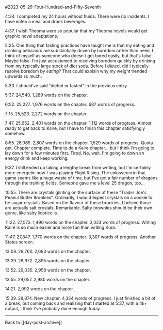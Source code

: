 #2023-05-29-Four-Hundred-and-Fifty-Seventh

4:34.  I completed my 24 hours without fluids.  There were no incidents.  I have eaten a meal and drank beverages.

4:37.  I wish Theoma were so popular that my Theoma novels would get graphic novel adaptations.

5:25.  One thing that fasting practices have taught me is that my eating and drinking behaviors are substantially driven by boredom rather than need.  I think of myself as someone who doesn't get bored easily, but that's false.  Maybe false.  I'm just accustomed to resolving boredom quickly by drinking from my typically large stock of diet soda.  Before I dieted, did I typically resolve boredom by *eating*?  That could explain why my weight trended upwards so much.

5:33.  I should've said "dieted or fasted" in the previous entry.

5:37.  24,540.  1,289 words on the chapter.

6:52.  25,227.  1,976 words on the chapter.  687 words of progress.

7:15.  25,523.  2,272 words on the chapter.

7:47.  25,652.  2,401 words on the chapter.  1,112 words of progress.  Almost ready to get back to Kaire, but I have to finish this chapter satisfyingly somehow.

8:55.  26,069.  2,807 words on the chapter.  1,529 words of progress.  Quota get.  Chapter complete.  Time to do a Kaire chapter... but I think I'm going to lay down for a few minutes first.  Tired.  No, wait.  I'm going to down an energy drink and keep working.

9:37.  I still ended up taking a lengthy break from writing, but I'm certainly more energetic now.  I was playing Flight Rising.  The colosseum in that game seems like a huge waste of time, but I've got a fair number of dragons through the training fields.  Someone gave me a level 25 dragon, too...

10:55.  There are crystals glinting on the surface of these "Trader Joe's Peanut Butter Brookies".  Ordinarily, I would expect crystals on a cookie to be sugar crystals.  Based on the flavour of these brookies, I believe those are actually salt crystals.  Remarkable.  Salty brownies should be their own genre, like salty licorice is.

11:22.  27,573.  1,496 words on the chapter.  3,033 words of progress.  Writing Kaire is so much easier and more fun than writing Kura.

11:47.  27,847.  1,770 words on the chapter.  3,307 words of progress.  Another Status screen.

13:08.  28,760.  2,683 words on the chapter.  

13:39.  28,972.  2,895 words on the chapter.

13:52.  29,035.  2,958 words on the chapter.

13:55.  29,057.  2,980 words on the chapter.

14:21.  2,992 words on the chapter.

15:39.  28,874.  New chapter.  4,334 words of progress.  I just finished a bit of a break, but coming back and realizing that I started at 5:37, with a 4k+ output, I think I've probably done enough today.

---
Back to [[day-post-archive]]